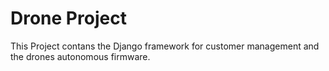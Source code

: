 # Drone Project

This Project contans the Django framework for customer management and the drones autonomous firmware.
